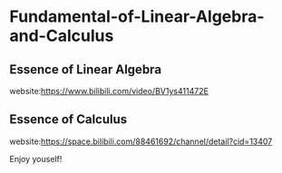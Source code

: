 # Fundamental-of-Linear-Algebra-and-Calculus
## Essence of Linear Algebra
website:https://www.bilibili.com/video/BV1ys411472E
## Essence of Calculus
website:https://space.bilibili.com/88461692/channel/detail?cid=13407

Enjoy youself!
